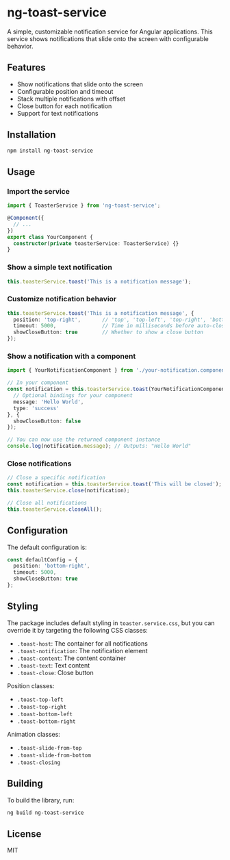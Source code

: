 # ng-toast-service

A simple, customizable notification service for Angular applications. This service shows notifications that slide onto the screen with configurable behavior.

## Features

- Show notifications that slide onto the screen
- Configurable position and timeout
- Stack multiple notifications with offset
- Close button for each notification
- Support for text notifications

## Installation

```bash
npm install ng-toast-service
```

## Usage

### Import the service

```typescript
import { ToasterService } from 'ng-toast-service';

@Component({
  // ...
})
export class YourComponent {
  constructor(private toasterService: ToasterService) {}
}
```

### Show a simple text notification

```typescript
this.toasterService.toast('This is a notification message');
```

### Customize notification behavior

```typescript
this.toasterService.toast('This is a notification message', {
  position: 'top-right',       // 'top', 'top-left', 'top-right', 'bottom-left', 'bottom-right', 'bottom'
  timeout: 5000,               // Time in milliseconds before auto-close (0 to disable)
  showCloseButton: true        // Whether to show a close button
});
```

### Show a notification with a component

```typescript
import { YourNotificationComponent } from './your-notification.component';

// In your component
const notification = this.toasterService.toast(YourNotificationComponent, {
  // Optional bindings for your component
  message: 'Hello World',
  type: 'success'
}, {
  showCloseButton: false
});

// You can now use the returned component instance
console.log(notification.message); // Outputs: "Hello World"
```

### Close notifications

```typescript
// Close a specific notification
const notification = this.toasterService.toast('This will be closed');
this.toasterService.close(notification);

// Close all notifications
this.toasterService.closeAll();
```

## Configuration

The default configuration is:

```typescript
const defaultConfig = {
  position: 'bottom-right',
  timeout: 5000,
  showCloseButton: true
};
```

## Styling

The package includes default styling in `toaster.service.css`, but you can override it by targeting the following CSS classes:

- `.toast-host`: The container for all notifications
- `.toast-notification`: The notification element
- `.toast-content`: The content container
- `.toast-text`: Text content
- `.toast-close`: Close button

Position classes:
- `.toast-top-left`
- `.toast-top-right`
- `.toast-bottom-left`
- `.toast-bottom-right`

Animation classes:
- `.toast-slide-from-top`
- `.toast-slide-from-bottom`
- `.toast-closing`

## Building

To build the library, run:

```bash
ng build ng-toast-service
```

## License

MIT
